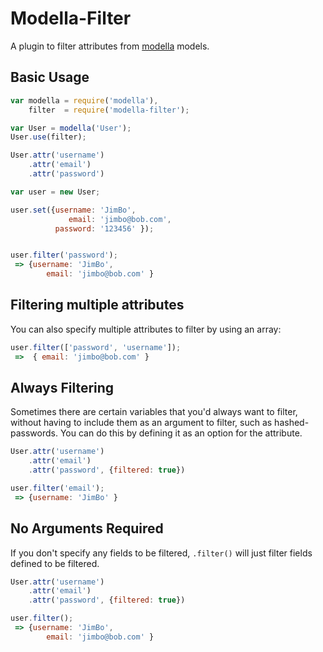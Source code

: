 # Modella-Filter

A plugin to filter attributes from [modella](http://github.com/modella/modella) models.

## Basic Usage

```js
var modella = require('modella'),
    filter  = require('modella-filter');

var User = modella('User');
User.use(filter);

User.attr('username')
    .attr('email')
    .attr('password')

var user = new User;

user.set({username: 'JimBo',
             email: 'jimbo@bob.com',
          password: '123456' });


user.filter('password');
 => {username: 'JimBo',
        email: 'jimbo@bob.com' }
```

## Filtering multiple attributes

You can also specify multiple attributes to filter by using an array:

```js
user.filter(['password', 'username']);
 =>  { email: 'jimbo@bob.com' }
```
## Always Filtering

Sometimes there are certain variables that you'd always want to filter, without
having to include them as an argument to filter, such as hashed-passwords. You
can do this by defining it as an option for the attribute.

```js
User.attr('username')
    .attr('email')
    .attr('password', {filtered: true})

user.filter('email');
 => {username: 'JimBo' }
```

## No Arguments Required

If you don't specify any fields to be filtered, `.filter()` will just filter
fields defined to be filtered.

```js
User.attr('username')
    .attr('email')
    .attr('password', {filtered: true})

user.filter();
 => {username: 'JimBo',
        email: 'jimbo@bob.com' }
```

